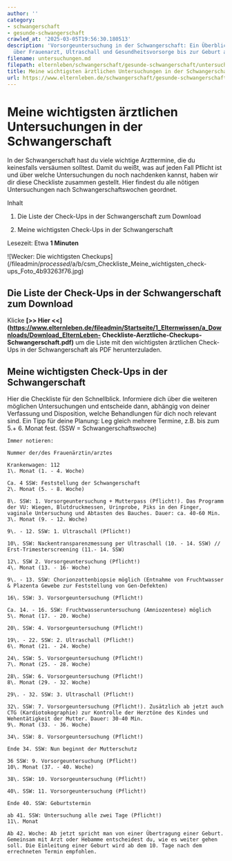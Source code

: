 ```yaml
---
author: ''
category:
- schwangerschaft
- gesunde-schwangerschaft
crawled_at: '2025-03-05T19:56:30.180513'
description: 'Vorsorgeuntersuchung in der Schwangerschaft: Ein Überblick für Mütter
  über Frauenarzt, Ultraschall und Gesundheitsvorsorge bis zur Geburt auf ElternLeben.de'
filename: untersuchungen.md
filepath: elternleben/schwangerschaft/gesunde-schwangerschaft/untersuchungen.md
title: Meine wichtigsten ärztlichen Untersuchungen in der Schwangerschaft
url: https://www.elternleben.de/schwangerschaft/gesunde-schwangerschaft/untersuchungen/
---
```


#  Meine wichtigsten ärztlichen Untersuchungen in der Schwangerschaft

In der Schwangerschaft hast du viele wichtige Arzttermine, die du keinesfalls
versäumen solltest. Damit du weißt, was auf jeden Fall Pflicht ist und über
welche Untersuchungen du noch nachdenken kannst, haben wir dir diese
Checkliste zusammen gestellt. Hier findest du alle nötigen Untersuchungen nach
Schwangerschaftswochen geordnet.

Inhalt

1. Die Liste der Check-Ups in der Schwangerschaft zum Download

2. Meine wichtigsten Check-Ups in der Schwangerschaft

Lesezeit: Etwa **1 Minuten**

![Wecker: Die wichtigsten
Checkups](/fileadmin/_processed_/a/b/csm_Checkliste_Meine_wichtigsten_check-
ups_Foto_4b93263f76.jpg)

##  Die Liste der Check-Ups in der Schwangerschaft zum Download

Klicke **[>> Hier
<<](https://www.elternleben.de/fileadmin/Startseite/1_Elternwissen/a_Downloads/Download_ElternLeben-
Checkliste-Aerztliche-Checkups-Schwangerschaft.pdf)** um die Liste mit den
wichtigsten ärztlichen Check-Ups in der Schwangerschaft als PDF
herunterzuladen.

## Meine wichtigsten Check-Ups in der Schwangerschaft

Hier die Checkliste für den Schnellblick. Informiere dich über die weiteren
möglichen Untersuchungen und entscheide dann, abhängig von deiner Verfassung
und Disposition, welche Behandlungen für dich noch relevant sind. Ein Tipp für
deine Planung: Leg gleich mehrere Termine, z.B. bis zum 5.+ 6. Monat fest.
(SSW = Schwangerschaftswoche)

    Immer notieren: 

    Nummer der/des Frauenärztin/arztes 

    Krankenwagen: 112 
    1\. Monat (1. - 4. Woche) 

    Ca. 4 SSW: Feststellung der Schwangerschaft 
    2\. Monat (5. - 8. Woche) 

    8\. SSW: 1. Vorsorgeuntersuchung + Mutterpass (Pflicht!). Das Programm der VU: Wiegen, Blutdruckmessen, Urinprobe, Piks in den Finger, vaginale Untersuchung und Abtasten des Bauches. Dauer: ca. 40-60 Min. 
    3\. Monat (9. - 12. Woche) 

    9\. - 12. SSW: 1. Ultraschall (Pflicht!) 

    10\. SSW: Nackentransparenzmessung per Ultraschall (10. - 14. SSW) // Erst-Trimesterscreening (11.- 14. SSW) 

    12\. SSW 2. Vorsorgeuntersuchung (Pflicht!) 
    4\. Monat (13. - 16- Woche) 

    9\. - 13. SSW: Chorionzottenbiopsie möglich (Entnahme von Fruchtwasser & Plazenta Gewebe zur Feststellung von Gen-Defekten) 

    16\. SSW: 3. Vorsorgeuntersuchung (Pflicht!) 

    Ca. 14. - 16. SSW: Fruchtwasseruntersuchung (Amniozentese) möglich 
    5\. Monat (17. - 20. Woche) 

    20\. SSW: 4. Vorsorgeuntersuchung (Pflicht!) 

    19\. - 22. SSW: 2. Ultraschall (Pflicht!) 
    6\. Monat (21. - 24. Woche) 

    24\. SSW: 5. Vorsorgeuntersuchung (Pflicht!) 
    7\. Monat (25. - 28. Woche) 

    28\. SSW: 6. Vorsorgeuntersuchung (Pflicht!) 
    8\. Monat (29. - 32. Woche) 

    29\. - 32. SSW: 3. Ultraschall (Pflicht!) 

    32\. SSW: 7. Vorsorgeuntersuchung (Pflicht!). Zusätzlich ab jetzt auch CTG (Kardiotokographie) zur Kontrolle der Herztöne des Kindes und Wehentätigkeit der Mutter. Dauer: 30-40 Min. 
    9\. Monat (33. - 36. Woche) 

    34\. SSW: 8. Vorsorgeuntersuchung (Pflicht!) 

    Ende 34. SSW: Nun beginnt der Mutterschutz 

    36 SSW: 9. Vorsorgeuntersuchung (Pflicht!) 
    10\. Monat (37. - 40. Woche) 

    38\. SSW: 10. Vorsorgeuntersuchung (Pflicht!) 

    40\. SSW: 11. Vorsorgeuntersuchung (Pflicht!) 

    Ende 40. SSW: Geburtstermin 

    ab 41. SSW: Untersuchung alle zwei Tage (Pflicht!) 
    11\. Monat 

    Ab 42. Woche: Ab jetzt spricht man von einer Übertragung einer Geburt. Gemeinsam mit Arzt oder Hebamme entscheidest du, wie es weiter gehen soll. Die Einleitung einer Geburt wird ab dem 10. Tage nach dem errechneten Termin empfohlen.

